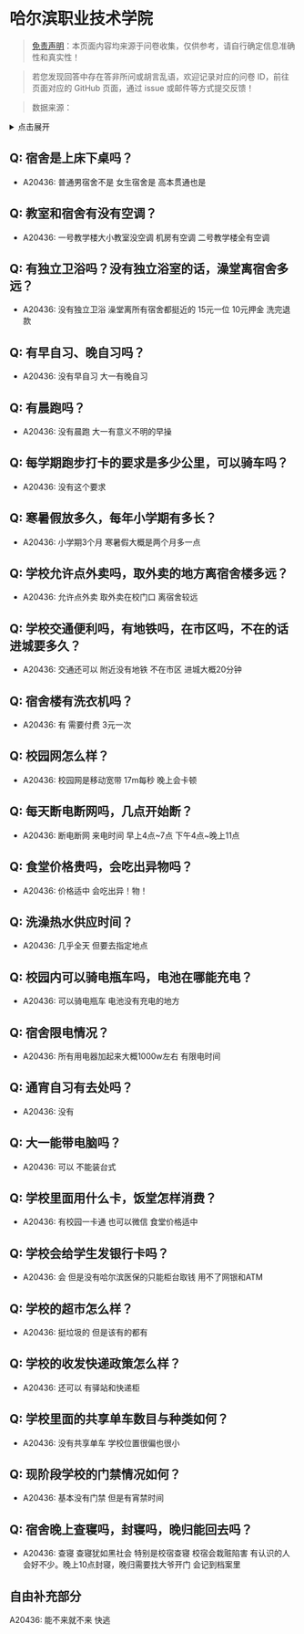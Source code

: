 # 哈尔滨职业技术学院

> [免责声明](https://colleges.chat/#_3)：本页面内容均来源于问卷收集，仅供参考，请自行确定信息准确性和真实性！

> 若您发现回答中存在答非所问或胡言乱语，欢迎记录对应的问卷 ID，前往页面对应的 GitHub 页面，通过 issue 或邮件等方式提交反馈！

> 数据来源：

<details><summary>点击展开</summary>
<ul>
<li>A20436: 匿名 (2023 年 07 月)</li>
</ul>
</details>

## Q: 宿舍是上床下桌吗？

- A20436: 普通男宿舍不是 女生宿舍是 高本贯通也是

## Q: 教室和宿舍有没有空调？

- A20436: 一号教学楼大小教室没空调 机房有空调 二号教学楼全有空调

## Q: 有独立卫浴吗？没有独立浴室的话，澡堂离宿舍多远？

- A20436: 没有独立卫浴 澡堂离所有宿舍都挺近的 15元一位 10元押金 洗完退款

## Q: 有早自习、晚自习吗？

- A20436: 没有早自习 大一有晚自习

## Q: 有晨跑吗？

- A20436: 没有晨跑 大一有意义不明的早操

## Q: 每学期跑步打卡的要求是多少公里，可以骑车吗？

- A20436: 没有这个要求

## Q: 寒暑假放多久，每年小学期有多长？

- A20436: 小学期3个月 寒暑假大概是两个月多一点

## Q: 学校允许点外卖吗，取外卖的地方离宿舍楼多远？

- A20436: 允许点外卖 取外卖在校门口 离宿舍较远

## Q: 学校交通便利吗，有地铁吗，在市区吗，不在的话进城要多久？

- A20436: 交通还可以 附近没有地铁 不在市区 进城大概20分钟

## Q: 宿舍楼有洗衣机吗？

- A20436: 有 需要付费 3元一次

## Q: 校园网怎么样？

- A20436: 校园网是移动宽带 17m每秒 晚上会卡顿

## Q: 每天断电断网吗，几点开始断？

- A20436: 断电断网 来电时间 早上4点\~7点 下午4点\~晚上11点

## Q: 食堂价格贵吗，会吃出异物吗？

- A20436: 价格适中 会吃出异！物！

## Q: 洗澡热水供应时间？

- A20436: 几乎全天 但要去指定地点

## Q: 校园内可以骑电瓶车吗，电池在哪能充电？

- A20436: 可以骑电瓶车 电池没有充电的地方

## Q: 宿舍限电情况？

- A20436: 所有用电器加起来大概1000w左右 有限电时间

## Q: 通宵自习有去处吗？

- A20436: 没有

## Q: 大一能带电脑吗？

- A20436: 可以 不能装台式

## Q: 学校里面用什么卡，饭堂怎样消费？

- A20436: 有校园一卡通 也可以微信 食堂价格适中

## Q: 学校会给学生发银行卡吗？

- A20436: 会 但是没有哈尔滨医保的只能柜台取钱 用不了网银和ATM

## Q: 学校的超市怎么样？

- A20436: 挺垃圾的 但是该有的都有

## Q: 学校的收发快递政策怎么样？

- A20436: 还可以 有驿站和快递柜

## Q: 学校里面的共享单车数目与种类如何？

- A20436: 没有共享单车 学校位置很偏也很小

## Q: 现阶段学校的门禁情况如何？

- A20436: 基本没有门禁 但是有宵禁时间

## Q: 宿舍晚上查寝吗，封寝吗，晚归能回去吗？

- A20436: 查寝 查寝犹如黑社会 特别是校宿查寝 校宿会栽赃陷害 有认识的人会好不少。晚上10点封寝，晚归需要找大爷开门 会记到档案里

## 自由补充部分

A20436: 能不来就不来 快逃